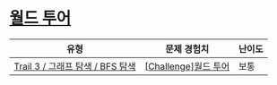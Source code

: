 # [월드 투어](https://www.codetree.ai/trails/complete/curated-cards/challenge-bfs-forest)

|유형|문제 경험치|난이도|
|---|---|---|
|[Trail 3 / 그래프 탐색 / BFS 탐색](https://www.codetree.ai/trail-info/novice-high/)|[[Challenge]월드 투어](https://www.codetree.ai/trails/complete/curated-cards/challenge-bfs-forest/)|보통|

